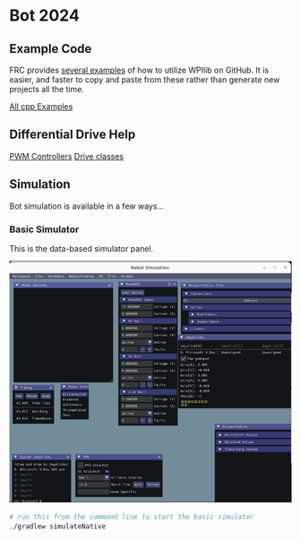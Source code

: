 # Bot 2024

## Example Code

FRC provides [several examples](https://github.com/wpilibsuite/allwpilib/tree/main/wpilibcExamples/src/main/cpp/examples) of how to utilize WPIlib on GitHub.  It is easier, and faster to copy and paste from these rather than generate new projects all the time.

[All cpp Examples](https://github.com/wpilibsuite/allwpilib/tree/main/wpilibcExamples/src/main/cpp/examples)

## Differential Drive Help

[PWM Controllers](https://docs.wpilib.org/en/stable/docs/software/hardware-apis/motors/pwm-controllers.html)
[Drive classes](https://docs.wpilib.org/en/stable/docs/software/hardware-apis/motors/wpi-drive-classes.html)

## Simulation
Bot simulation is available in a few ways...

### Basic Simulator
This is the data-based simulator panel.

![](doc/images/basic-simulator.png)
```bash
# run this from the command line to start the basic simulator
./gradlew simulateNative
```
